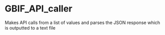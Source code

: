 GBIF_API_caller
===============

Makes API calls from a list of values and parses the JSON response which is outputted to a text file
